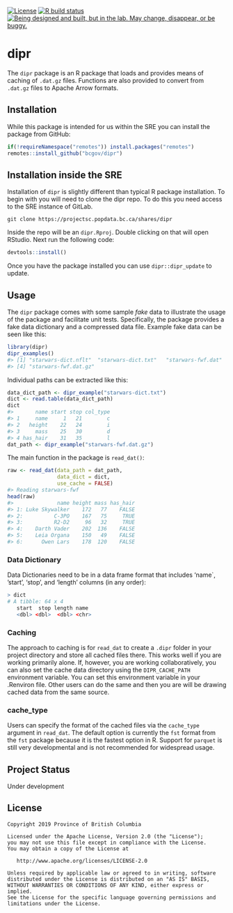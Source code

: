 
<!-- README.md is generated from README.Rmd. Please edit that file -->

<!-- badges: start -->

[![License](https://img.shields.io/badge/License-Apache%202.0-blue.svg)](https://opensource.org/licenses/Apache-2.0)
[![R build
status](https://github.com/bcgov/dipr/workflows/R-CMD-check/badge.svg)](https://github.com/bcgov/dipr)
<a id="devex-badge" rel="Exploration" href="https://github.com/BCDevExchange/assets/blob/master/README.md"><img alt="Being designed and built, but in the lab. May change, disappear, or be buggy." style="border-width:0" src="https://assets.bcdevexchange.org/images/badges/exploration.svg" title="Being designed and built, but in the lab. May change, disappear, or be buggy." /></a>
<!-- badges: end -->

# dipr

The `dipr` package is an R package that loads and provides means of
caching of `.dat.gz` files. Functions are also provided to convert from
`.dat.gz` files to Apache Arrow formats.

## Installation

While this package is intended for us within the SRE you can install the
package from GitHub:

``` r
if(!requireNamespace("remotes")) install.packages("remotes")
remotes::install_github("bcgov/dipr")
```

## Installation inside the SRE

Installation of `dipr` is slightly different than typical R package
installation. To begin with you will need to clone the dipr repo. To do
this you need access to the SRE instance of GitLab.

    git clone https://projectsc.popdata.bc.ca/shares/dipr

Inside the repo will be an `dipr.Rproj`. Double clicking on that will
open RStudio. Next run the following code:

``` r
devtools::install()
```

Once you have the package installed you can use `dipr::dipr_update` to
update.

## Usage

The `dipr` package comes with some sample *fake* data to illustrate the
usage of the package and facilitate unit tests. Specifically, the
package provides a fake data dictionary and a compressed data file.
Example fake data can be seen like this:

``` r
library(dipr)
dipr_examples()
#> [1] "starwars-dict.nflt"  "starwars-dict.txt"   "starwars-fwf.dat"   
#> [4] "starwars-fwf.dat.gz"
```

Individual paths can be extracted like this:

``` r
data_dict_path <- dipr_example("starwars-dict.txt")
dict <- read.table(data_dict_path)
dict
#>       name start stop col_type
#> 1     name     1   21        c
#> 2   height    22   24        i
#> 3     mass    25   30        d
#> 4 has_hair    31   35        l
dat_path <- dipr_example("starwars-fwf.dat.gz")
```

The main function in the package is `read_dat()`:

``` r
raw <- read_dat(data_path = dat_path,
                data_dict = dict,
                use_cache = FALSE)
#> Reading starwars-fwf
head(raw)
#>              name height mass has_hair
#> 1: Luke Skywalker    172   77    FALSE
#> 2:          C-3PO    167   75     TRUE
#> 3:          R2-D2     96   32     TRUE
#> 4:    Darth Vader    202  136    FALSE
#> 5:    Leia Organa    150   49    FALSE
#> 6:      Owen Lars    178  120    FALSE
```

### Data Dictionary

Data Dictionaries need to be in a data frame format that includes
‘name\`, ’start’, ‘stop’, and ‘length’ columns (in any order):

``` r
> dict
# A tibble: 64 x 4
   start  stop length name                      
   <dbl> <dbl>  <dbl> <chr>   
```

### Caching

The approach to caching is for `read_dat` to create a `.dipr` folder in
your project directory and store all cached files there. This works well
if you are working primarily alone. If, however, you are working
collaboratively, you can also set the cache data directory using the
`DIPR_CACHE_PATH` environment variable. You can set this environment
variable in your .Renviron file. Other users can do the same and then
you are will be drawing cached data from the same source.

### cache\_type

Users can specify the format of the cached files via the `cache_type`
argument in `read_dat`. The default option is currently the `fst` format
from the `fst` package because it is the fastest option in R. Support
for `parquet` is still very developmental and is not recommended for
widespread usage.

## Project Status

Under development

## License

    Copyright 2019 Province of British Columbia
    
    Licensed under the Apache License, Version 2.0 (the "License");
    you may not use this file except in compliance with the License.
    You may obtain a copy of the License at 
    
       http://www.apache.org/licenses/LICENSE-2.0
    
    Unless required by applicable law or agreed to in writing, software
    distributed under the License is distributed on an "AS IS" BASIS,
    WITHOUT WARRANTIES OR CONDITIONS OF ANY KIND, either express or implied.
    See the License for the specific language governing permissions and
    limitations under the License.
